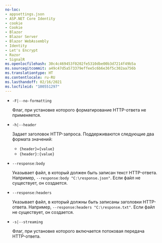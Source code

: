 ```yaml
---
no-loc:
- appsettings.json
- ASP.NET Core Identity
- cookie
- Cookie
- Blazor
- Blazor Server
- Blazor WebAssembly
- Identity
- Let's Encrypt
- Razor
- SignalR
ms.openlocfilehash: 30c4c469453f0202fe5310dbe00b3d7214f49b5a
ms.sourcegitcommit: a49c47d5a573379effee5c6b6e36f5c302aa756b
ms.translationtype: HT
ms.contentlocale: ru-RU
ms.lasthandoff: 02/16/2021
ms.locfileid: "100551297"
---
```

* `-F|--no-formatting`

  Флаг, при установке которого форматирование HTTP-ответа не применяется.

* `-h|--header`

  Задает заголовок HTTP-запроса. Поддерживаются следующие два формата значений:

  * `{header}={value}`
  * `{header}:{value}`

* `--response:body`

  Указывает файл, в который должен быть записан текст HTTP-ответа. Например, `--response:body "C:\response.json"`. Если файл не существует, он создается.

* `--response:headers`

  Указывает файл, в который должны быть записаны заголовки HTTP-ответа. Например, `--response:headers "C:\response.txt"`. Если файл не существует, он создается.

* `-s|--streaming`

  Флаг, при установке которого включается потоковая передача HTTP-ответа.
